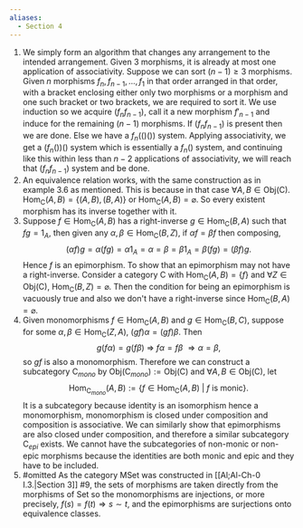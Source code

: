 ```yaml
---
aliases:
  - Section 4
---
```

1. We simply form an algorithm that changes any arrangement to the intended arrangement. Given 3 morphisms, it is already at most one application of associativity. Suppose we can sort $(n-1)\geq3$ morphisms. Given $n$ morphisms $f_n,f_{n-1},\ldots,f_1$ in that order arranged in that order, with a bracket enclosing either only two morphisms or a morphism and one such bracket or two brackets, we are required to sort it. We use induction so we acquire $(f_nf_{n-1})$, call it a new morphism $f'_{n-1}$ and induce for the remaining $(n-1)$ morphisms. If $(f_nf_{n-1})$ is present then we are done. Else we have a $f_n(()())$ system. Applying associativity, we get a $(f_n())()$ system which is essentially a $f_n()$ system, and continuing like this within less than $n-2$ applications of associativity, we will reach that $(f_nf_{n-1})$ system and be done. 
2. An equivalence relation works, with the same construction as in example 3.6 as mentioned. This is because in that case $\forall A,B\in\mathrm{Obj}(\mathsf{C})$. $\mathrm{Hom}_\mathsf{C}(A,B)=\{(A,B),(B,A)\}$ or $\mathrm{Hom}_\mathsf{C}(A,B)=\varnothing$. So every existent morphism has its inverse together with it.
3. Suppose $f\in\mathrm{Hom}_\mathsf{C}(A,B)$ has a right-inverse $g\in\mathrm{Hom}_\mathsf{C}(B,A)$ such that $fg=1_A$, then given any $\alpha,\beta\in\mathrm{Hom}_\mathsf{C}(B,Z)$, if $\alpha f=\beta f$ then composing, $$(\alpha f)g=\alpha(fg)=\alpha1_A=\alpha=\beta=\beta1_A=\beta(fg)=(\beta f)g.$$ Hence $f$ is an epimorphism.
	To show that an epimorphism may not have a right-inverse. Consider a category $\mathsf{C}$ with $\mathrm{Hom}_\mathsf{C}(A,B)=\{f\}$ and $\forall Z\in\mathrm{Obj}(\mathsf{C}),\ \mathrm{Hom}_\mathsf{C}(B,Z)=\varnothing$. Then the condition for being an epimorphism is vacuously true and also we don't have a right-inverse since $\mathrm{Hom}_\mathsf{C}(B,A)=\varnothing$. 
4. Given monomorphisms $f\in\mathrm{Hom}_\mathsf{C}(A,B)$ and $g\in\mathrm{Hom}_\mathsf{C}(B,C)$, suppose for some $\alpha,\beta\in\mathrm{Hom}_\mathsf{C}(Z,A)$, $(gf)\alpha=(gf)\beta$. Then $$g(f\alpha)=g(f\beta)\ \Rightarrow\ f\alpha=f\beta\ \Rightarrow \alpha=\beta,$$ so $gf$ is also a monomorphism. Therefore we can construct a subcategory $\mathsf{C}_{mono}$ by $\mathrm{Obj}(\mathsf{C}_{mono}):=\mathrm{Obj}(\mathsf{C})$ and $\forall A,B\in\mathrm{Obj}(\mathsf{C})$, let $$\mathrm{Hom}_{\mathsf{C}_{mono}}(A,B):=\{f\in\mathrm{Hom}_\mathsf{C}(A,B)\ |\ f\ \text{is monic}\}.$$ It is a subcategory because identity is an isomorphism hence a monomorphism, monomorphism is closed under composition and composition is associative.
	We can similarly show that epimorphisms are also closed under composition, and therefore a similar subcategory $\mathsf{C}_{epi}$ exists.
	We cannot have the subcategories of non-monic or non-epic morphisms because the identities are both monic and epic and they have to be included.
5. #omitted  As the category $\mathsf{MSet}$ was constructed in [[Al;Al-Ch-0 I.3.|Section 3]] #9, the sets of morphisms are taken directly from the morphisms of $\mathsf{Set}$ so the monomorphisms are injections, or more precisely, $f(s)=f(t)\Rightarrow s\sim t$, and the epimorphisms are surjections onto equivalence classes.
